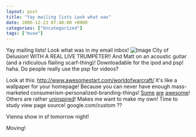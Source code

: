 ```yaml
---
layout: post
title: "Yay mailing lists Look what was"
date: 2006-12-23 07:40:00 +0000
categories: ["Uncategorized"]
tags: ["muse"]
---
```


Yay mailing lists! Look what was in my email inbox! 
![Image](http://i97.photobucket.com/albums/l202/judytuna/2006_11_22_15_32_39_275.jpg)
City of Delusion! WITH A REAL LIVE TRUMPETER!! And Matt on an acoustic guitar (and a ridiculous flailing scarf-thing)! Downloadable for the ipod and psp! haha. Do people really use the psp for videos?

Look at this: http://www.awesomestart.com/worldofwarcraft/
It's like a wallpaper for your homepage! Because you can never have enough mass-marketed consumerism-personalized-branding-things!
[Some](http://www.awesomestart.com/animalcrossing/) [are](http://www.awesomestart.com/worldofwarcraft/) [awesome](http://www.awesomestart.com/jurassicpark/)! Others are rather [uninspired](http://www.awesomestart.com/muse/)! Makes me want to make my own! Time to study view page source! google.com/custom ??

Vienna show in sf tomorrow night!

Moving!